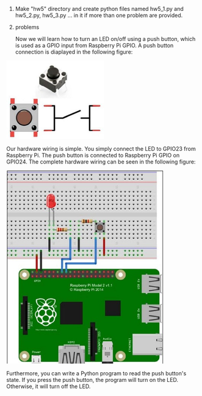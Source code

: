 1. Make "hw5" directory and create python files named hw5_1.py and hw5_2.py, hw5_3.py ... in it if more than one problem are provided.
2. problems

    Now we will learn how to turn an LED on/off using a push button, 
which is used as a GPIO input from Raspberry Pi GPIO. A push button connection is diaplayed in the following figure:

<img src="imgs/push_button.jpg" alt="push button">

Our hardware wiring is simple. You simply connect the LED to GPIO23 from 
Raspberry Pi. The push button is connected to Raspberry Pi GPIO on GPIO24. 
The complete hardware wiring can be seen in the following figure:

<img src="imgs/button_led.jpg" alt="hardware wiring">

Furthermore, you can write a Python program to read the push button's state. If you 
press the push button, the program will turn on the LED. Otherwise, it will turn off 
the LED. 
